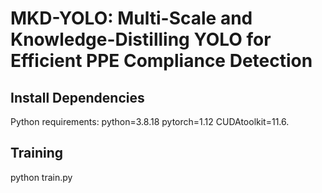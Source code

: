 # MKD-YOLO: Multi-Scale and Knowledge-Distilling YOLO for Efficient PPE Compliance Detection
## Install Dependencies
Python requirements: python=3.8.18 pytorch=1.12 CUDAtoolkit=11.6.

## Training
python train.py
